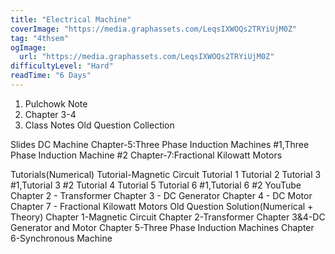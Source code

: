 ```yaml
---
title: "Electrical Machine"
coverImage: "https://media.graphassets.com/LeqsIXWOQs2TRYiUjM0Z"
tag: "4thsem"
ogImage:
  url: "https://media.graphassets.com/LeqsIXWOQs2TRYiUjM0Z"
difficultyLevel: "Hard"
readTime: "6 Days"
---
```


<!-- @format -->

1. Pulchowk Note
2. Chapter 3-4
3. Class Notes
   Old Question Collection

Slides
DC Machine
Chapter-5:Three Phase Induction Machines #1,Three Phase Induction Machine #2
Chapter-7:Fractional Kilowatt Motors

Tutorials(Numerical)
Tutorial-Magnetic Circuit
Tutorial 1
Tutorial 2
Tutorial 3 #1,Tutorial 3 #2
Tutorial 4
Tutorial 5
Tutorial 6 #1,Tutorial 6 #2
YouTube
Chapter 2 - Transformer
Chapter 3 - DC Generator
Chapter 4 - DC Motor
Chapter 7 - Fractional Kilowatt Motors
Old Question Solution(Numerical + Theory)
Chapter 1-Magnetic Circuit
Chapter 2-Transformer
Chapter 3&4-DC Generator and Motor
Chapter 5-Three Phase Induction Machines
Chapter 6-Synchronous Machine
